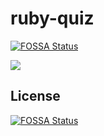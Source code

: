 # ruby-quiz
[![FOSSA Status](https://app.fossa.io/api/projects/git%2Bgithub.com%2Fbbblucky%2Fruby-quiz.svg?type=shield)](https://app.fossa.io/projects/git%2Bgithub.com%2Fbbblucky%2Fruby-quiz?ref=badge_shield)


<a href="https://codeclimate.com/github/bbblucky/ruby-quiz"><img src="https://codeclimate.com/github/bbblucky/ruby-quiz/badges/gpa.svg" /></a>


## License
[![FOSSA Status](https://app.fossa.io/api/projects/git%2Bgithub.com%2Fbbblucky%2Fruby-quiz.svg?type=large)](https://app.fossa.io/projects/git%2Bgithub.com%2Fbbblucky%2Fruby-quiz?ref=badge_large)